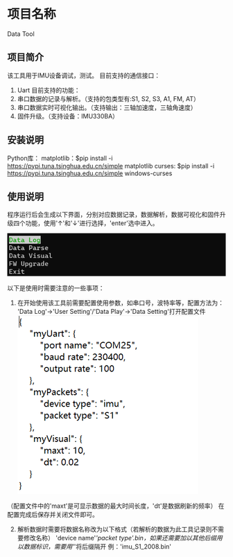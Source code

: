 # 项目名称
Data Tool

## 项目简介
该工具用于IMU设备调试，测试。
目前支持的通信接口：
1. Uart
目前支持的功能：
1. 串口数据的记录与解析。（支持的包类型有:S1, S2, S3, A1, FM, AT）
2. 串口数据实时可视化输出。（支持输出：三轴加速度，三轴角速度）
3. 固件升级。（支持设备：IMU330BA）

## 安装说明
Python库：
matplotlib：$pip install -i https://pypi.tuna.tsinghua.edu.cn/simple matplotlib
curses: $pip install -i https://pypi.tuna.tsinghua.edu.cn/simple windows-curses

## 使用说明
程序运行后会生成以下界面，分别对应数据记录，数据解析，数据可视化和固件升级四个功能，使用'↑'和'↓'进行选择，'enter'选中进入。

![Alt text](pic/UI.png)


以下是使用时需要注意的一些事项：
1. 在开始使用该工具前需要配置使用参数，如串口号，波特率等，配置方法为：
'Data Log'->'User Setting'/'Data Play'->'Data Setting'打开配置文件
![Alt text](pic/Setting.png)

（配置文件中的'maxt'是可显示数据的最大时间长度，'dt'是数据刷新的频率）
在配置完成后保存并关闭文件即可。

2. 解析数据时需要将数据名称改为以下格式（若解析的数据为此工具记录则不需要修改名称）
'device name'_'packet type'.bin，如果还需要加以其他后缀用以数据标识，需要用'_'将后缀隔开
例：'imu_S1_2008.bin'
